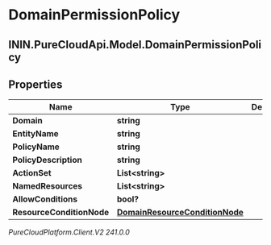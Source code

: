 # DomainPermissionPolicy

## ININ.PureCloudApi.Model.DomainPermissionPolicy

## Properties

|Name | Type | Description | Notes|
|------------ | ------------- | ------------- | -------------|
| **Domain** | **string** |  | [optional] |
| **EntityName** | **string** |  | [optional] |
| **PolicyName** | **string** |  | [optional] |
| **PolicyDescription** | **string** |  | [optional] |
| **ActionSet** | **List&lt;string&gt;** |  | [optional] |
| **NamedResources** | **List&lt;string&gt;** |  | [optional] |
| **AllowConditions** | **bool?** |  | [optional] |
| **ResourceConditionNode** | [**DomainResourceConditionNode**](DomainResourceConditionNode) |  | [optional] |



_PureCloudPlatform.Client.V2 241.0.0_
